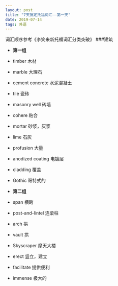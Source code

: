 ```yaml
---
layout: post
title: "7天搞定托福词汇——第一天"
date: 2019-07-14
tags: 外语   
---
```

词汇顺序参考《李笑来新托福词汇分类突破》
###建筑

* **第一组**                                     
* timber  木材 
* marble  大理石
* cement concrete 水泥混凝土
* tile  瓷砖
* masonry well 砖墙
* cohere 粘合
* mortar 砂浆，灰浆
* lime  石灰
* profusion 大量
* anodized coating 电镀层
* cladding 覆盖
* Gothic 哥特式的

* **第二组**
* span 横跨
* post-and-lintel 连梁柱
* arch 拱
* vault 拱
* Skyscraper 摩天大楼
* erect 竖立，建立
* facilitate 提供便利
* immense 极大的